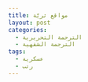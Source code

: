 ```yaml
---
title: مواقع ثريّة
layout: post
categories:
  - الترجمة التحريرية
  - الترجمة الشفهية
tags:
  - عسكرية
  - رتب
---
```

